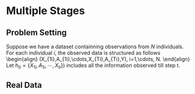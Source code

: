 # Multiple Stages

## Problem Setting
Suppose we have a dataset containning observations from $N$ individuals. For each individual $i$, the observed data is structured as follows
    \begin{align}
    (X_{1i},A_{1i},\cdots,X_{Ti},A_{Ti},Y), i=1,\cdots, N.
    \end{align} 
    Let $h_{ti}=\{X_{1i},A_{1i},\cdots,X_{ti}\})$ includes all the information observed till step t. 

## Real Data
